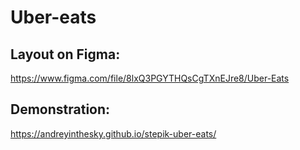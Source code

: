 # Uber-eats
## Layout on Figma:
https://www.figma.com/file/8lxQ3PGYTHQsCgTXnEJre8/Uber-Eats
## Demonstration:
https://andreyinthesky.github.io/stepik-uber-eats/
